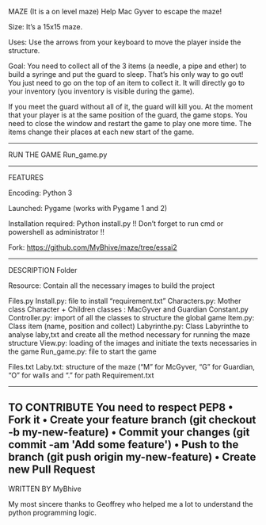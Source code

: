 MAZE 
(It is a on level maze)
Help Mac Gyver to escape the maze!

Size:
It’s a 15x15 maze.

Uses:
Use the arrows from your keyboard to move the player inside the structure.

Goal:
You need to collect all of the 3 items (a needle, a pipe and ether) to build a syringe and put the guard to sleep. That’s his only way to go out! 
You just need to go on the top of an item to collect it. It will directly go to your inventory (you inventory is visible during the game).

If you meet the guard without all of it, the guard will kill you. 
At the moment that your player is at the same position of the guard, the game stops. You need to close the window and restart the game to play one more time.
The items change their places at each new start of the game.

---------------------------------------------------------------------------------------------
RUN THE GAME
Run_game.py

----------------------------------------------------------------------------------------------
FEATURES

Encoding:
Python 3

Launched:
Pygame
(works with Pygame 1 and 2)

Installation required:
Python install.py
!! Don’t forget to run cmd or powershell as administrator !!

Fork:
https://github.com/MyBhive/maze/tree/essai2

-----------------------------------------------------------------------------------------------
DESCRIPTION
Folder

Resource:
Contain all the necessary images to build the project

Files.py
Install.py:		 file to install “requirement.txt”
Characters.py: 	Mother class Character  + Children classes : MacGyver and Guardian
Constant.py
Controller.py: 	import of all the classes to structure the global game
Item.py: 		Class item (name, position and collect)
Labyrinthe.py:	Class Labyrinthe to analyse laby,txt and create all the method necessary      for running the maze structure
View.py: 		loading of the images and initiate the texts necessaries in the game
Run_game.py: 	file to start the game


Files.txt
Laby.txt: structure of the maze (“M” for McGyver, “G” for Guardian, “O” for walls and “.” for path
Requirement.txt


-----------------------------------------------------------------------------------------------
TO CONTRIBUTE
You need to respect PEP8
•	Fork it
•	Create your feature branch (git checkout -b my-new-feature)
•	Commit your changes (git commit -am 'Add some feature')
•	Push to the branch (git push origin my-new-feature)
•	Create new Pull Request
-----------------------------------------------------------------------------------------------
WRITTEN BY
MyBhive 

My most sincere thanks to Geoffrey who helped me a lot to understand the python programming logic.

